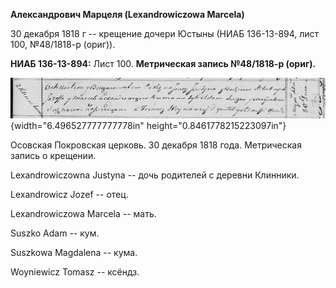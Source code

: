 **Александрович Марцеля (Lexandrowiczowa Marcela)**

30 декабря 1818 г -- крещение дочери Юстыны (НИАБ 136-13-894, лист 100,
№48/1818-р (ориг)).

**НИАБ 136-13-894:** Лист 100. **Метрическая запись №48/1818-р (ориг).**

![](./media/62a7a583ab3142a60df82941dfec59bbc40ebb08.png){width="6.496527777777778in"
height="0.8461778215223097in"}

Осовская Покровская церковь. 30 декабря 1818 года. Метрическая запись о
крещении.

Lexandrowiczowna Justyna -- дочь родителей с деревни Клинники.

Lexandrowicz Jozef -- отец.

Lexandrowiczowa Marcela -- мать.

Suszko Adam -- кум.

Suszkowa Magdalena -- кума.

Woyniewicz Tomasz -- ксёндз.
